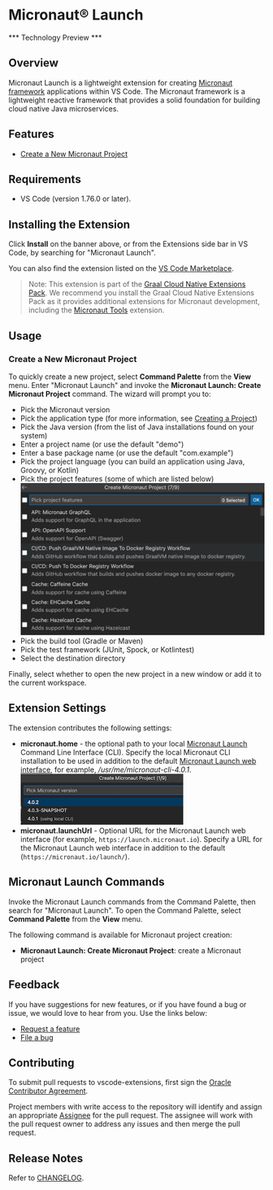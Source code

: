 # Micronaut® Launch
*** Technology Preview ***

## Overview
Micronaut Launch is a lightweight extension for creating [Micronaut framework](https://micronaut.io/) applications within VS Code.
The Micronaut framework is a lightweight reactive framework that provides a solid foundation for building cloud native Java microservices.

## Features
* [Create a New Micronaut Project](#create-a-new-micronaut-project)

## Requirements
- VS Code (version 1.76.0 or later).

## Installing the Extension
Click **Install** on the banner above, or from the Extensions side bar in VS Code, by searching for "Micronaut Launch".

You can also find the extension listed on the [VS Code Marketplace](https://marketplace.visualstudio.com/items?itemName=oracle-labs-graalvm.micronaut).

> Note: This extension is part of the [Graal Cloud Native Extensions Pack](https://marketplace.visualstudio.com/items?itemName=oracle-labs-graalvm.graal-cloud-native-pack). We recommend you install the Graal Cloud Native Extensions Pack as it provides additional extensions for Micronaut development, including the [Micronaut Tools](https://marketplace.visualstudio.com/items?itemName=oracle-labs-graalvm.micronaut-tools) extension.

## Usage

### Create a New Micronaut Project

To quickly create a new project, select **Command Palette** from the **View** menu.
Enter "Micronaut Launch" and invoke the **Micronaut Launch: Create Micronaut Project** command.
The wizard will prompt you to:

- Pick the Micronaut version
- Pick the application type (for more information, see [Creating a Project](https://docs.micronaut.io/latest/guide/#createProject))
- Pick the Java version (from the list of Java installations found on your system)
- Enter a project name (or use the default "demo")
- Enter a base package name (or use the default "com.example")
- Pick the project language (you can build an application using Java, Groovy, or Kotlin)
- Pick the project features (some of which are listed below)
  ![Micronaut Project Features](images/micronaut-project-features_view.png)
- Pick the build tool (Gradle or Maven)
- Pick the test framework (JUnit, Spock, or Kotlintest)
- Select the destination directory

Finally, select whether to open the new project in a new window or add it to the current workspace.

## Extension Settings

The extension contributes the following settings:

* __micronaut.home__ - the optional path to your local [Micronaut Launch](https://micronaut-projects.github.io/micronaut-starter/latest/guide/index.html#introduction) Command Line Interface (CLI).
Specify the local Micronaut CLI installation to be used in addition to the default [Micronaut Launch web interface](https://micronaut.io/launch/), for example, _/usr/me/micronaut-cli-4.0.1_.
 ![Micronaut CLI Set](images/micronaut-cli-setting.png)
* __micronaut.launchUrl__ - Optional URL for the Micronaut Launch web interface (for example, `https://launch.micronaut.io`).
Specify a URL for the Micronaut Launch web interface in addition to the default (`https://micronaut.io/launch/`).

## Micronaut Launch Commands

Invoke the Micronaut Launch commands from the Command Palette, then search for "Micronaut Launch".
To open the Command Palette, select **Command Palette** from the **View** menu.

The following command is available for Micronaut project creation:

* **Micronaut Launch: Create Micronaut Project**: create a Micronaut project

## Feedback

If you have suggestions for new features, or if you have found a bug or issue, we would love to hear from you. Use the links below:

* [Request a feature](https://github.com/oracle/gcn-vscode-extensions/issues/new?labels=enhancement)
* [File a bug](https://github.com/oracle/gcn-vscode-extensions/issues/new?labels=bug)

## Contributing

To submit pull requests to vscode-extensions, first sign the [Oracle Contributor Agreement](http://www.oracle.com/technetwork/community/oca-486395.html).

Project members with write access to the repository will identify and assign an appropriate [Assignee](https://help.github.com/articles/assigning-issues-and-pull-requests-to-other-github-users/) for the pull request.
The assignee will work with the pull request owner to address any issues and then merge the pull request.

## Release Notes

Refer to [CHANGELOG](CHANGELOG.md).